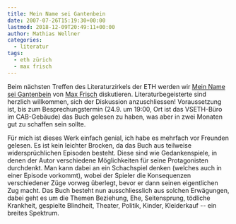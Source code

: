 ```yaml
---
title: Mein Name sei Gantenbein
date: 2007-07-26T15:19:30+00:00
lastmod: 2018-12-09T20:49:11+00:00
author: Mathias Wellner
categories:
  - literatur
tags:
  - eth zürich
  - max frisch
---
```

Beim nächsten Treffen des Literaturzirkels der ETH werden wir [Mein Name sei Gantenbein](http://de.wikipedia.org/wiki/Mein_Name_sei_Gantenbein) von [Max Frisch](http://de.wikipedia.org/wiki/Max_Frisch) diskutieren. Literaturbegeisterte sind herzlich willkommen, sich der Diskussion anzuschliessen! Voraussetzung ist, bis zum Besprechungstermin (24.9. um 19:00, Ort ist das VSETH-Büro im CAB-Gebäude) das Buch gelesen zu haben, was aber in zwei Monaten gut zu schaffen sein sollte.
<!--more-->

Für mich ist dieses Werk einfach genial, ich habe es mehrfach vor Freunden gelesen. Es ist kein leichter Brocken, da das Buch aus teilweise widersprüchlichen Episoden besteht. Diese sind wie Gedankenspiele, in denen der Autor verschiedene Möglichkeiten für seine Protagonisten durchdenkt. Man kann dabei an ein Schachspiel denken (welches auch in einer Episode vorkommt), wobei der Spieler die Konsequenzen verschiedener Züge vorweg überlegt, bevor er dann seinen eigentlichen Zug macht. Das Buch besteht nun ausschliesslich aus solchen Erwägungen, dabei geht es um die Themen Beziehung, Ehe, Seitensprung, tödliche Krankheit, gespielte Blindheit, Theater, Politik, Kinder, Kleiderkauf -- ein breites Spektrum.